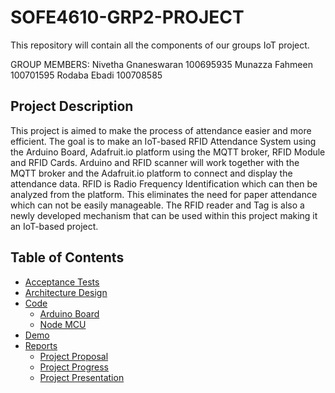 # SOFE4610-GRP2-PROJECT
This repository will contain all the components of our groups IoT project. 

GROUP MEMBERS:
Nivetha Gnaneswaran 100695935
Munazza Fahmeen 100701595
Rodaba Ebadi 100708585

## Project Description
This project is aimed to make the process of attendance easier and more efficient. The goal is to make an IoT-based RFID Attendance System using the Arduino Board, Adafruit.io platform using the MQTT broker, RFID Module and RFID Cards. Arduino and RFID scanner will work together with the MQTT broker and the Adafruit.io platform to connect and display the attendance data. RFID is Radio Frequency Identification which can then be analyzed from the platform. This eliminates the need for paper attendance which can not be easily manageable. The RFID reader and Tag is also a newly developed mechanism that can be used within this project making it an IoT-based project. 

## Table of Contents
* [Acceptance Tests](https://github.com/nivethagnan/SOFE4610-GRP2-PROJECT/tree/main/Acceptance%20Tests)
* [Architecture Design](https://github.com/nivethagnan/SOFE4610-GRP2-PROJECT/tree/main/Architecture%20Design)
* [Code](https://github.com/nivethagnan/SOFE4610-GRP2-PROJECT/tree/main/Code)
  * [Arduino Board](https://github.com/nivethagnan/SOFE4610-GRP2-PROJECT/blob/main/Code/arduino%20board.ino)
  * [Node MCU](https://github.com/nivethagnan/SOFE4610-GRP2-PROJECT/blob/main/Code/NodeMCU%20ESP-12E.ino) 
* [Demo](https://github.com/nivethagnan/SOFE4610-GRP2-PROJECT/tree/main/Demo)
* [Reports](https://github.com/nivethagnan/SOFE4610-GRP2-PROJECT/tree/main/Reports)
  * [Project Proposal](https://github.com/nivethagnan/SOFE4610-GRP2-PROJECT/blob/main/Reports/SOFE4610U_ProjectProposal_GRP2.pdf)
  * [Project Progress](https://github.com/nivethagnan/SOFE4610-GRP2-PROJECT/blob/main/Reports/SOFE4610U_ProjectProgress_GRP2.pdf)
  * [Project Presentation](https://github.com/nivethagnan/SOFE4610-GRP2-PROJECT/blob/main/Reports/SOFE4610U_ProjectPresentation_GRP2.pdf)


